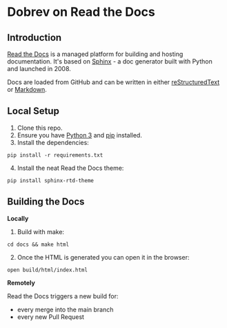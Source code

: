 # Dobrev on Read the Docs


## Introduction

[Read the Docs](https://readthedocs.org/) is a managed platform for building and hosting documentation. It's based on [Sphinx](https://www.sphinx-doc.org/) - a doc generator built with Python and launched in 2008.

Docs are loaded from GitHub and can be written in either [reStructuredText](https://docutils.sourceforge.io/rst.html) or [Markdown](https://www.markdownguide.org/).


## Local Setup
1. Clone this repo.
2. Ensure you have [Python 3](https://docs.python.org/3/using/index.html) and [pip](https://pip.pypa.io/en/stable/installation/) installed.
3. Install the dependencies:
```
pip install -r requirements.txt
```
4. Install the neat Read the Docs theme:
```
pip install sphinx-rtd-theme
```


## Building the Docs

**Locally**

1. Build with make:
```
cd docs && make html
```

2. Once the HTML is generated you can open it in the browser:
```
open build/html/index.html
```

**Remotely**

Read the Docs triggers a new build for:
* every merge into the main branch
* every new Pull Request
